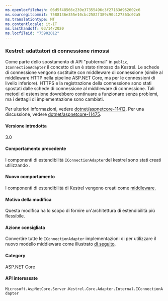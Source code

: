 ```yaml
---
ms.openlocfilehash: 06d5f48566c239e37355496c3f27163d952602c6
ms.sourcegitcommit: 7588136e355e10cbc2582f389c90c127363c02a5
ms.translationtype: MT
ms.contentlocale: it-IT
ms.lasthandoff: 03/14/2020
ms.locfileid: "75902012"
---
```

### <a name="kestrel-connection-adapters-removed"></a>Kestrel: adattatori di connessione rimossi

Come parte dello spostamento di API "pubternal" in `public`, `IConnectionAdapter` il concetto di un è stato rimosso da Kestrel. Le schede di connessione vengono sostituite con middleware di connessione (simile al middleware HTTP nella pipeline ASP.NET Core, ma per le connessioni di livello inferiore). HTTPS e la registrazione della connessione sono stati spostati dalle schede di connessione al middleware di connessione. Tali metodi di estensione dovrebbero continuare a funzionare senza problemi, ma i dettagli di implementazione sono cambiati.

Per ulteriori informazioni, vedere [dotnet/aspnetcore-11412](https://github.com/dotnet/aspnetcore/pull/11412). Per una discussione, vedere [dotnet/aspnetcore-11475](https://github.com/dotnet/aspnetcore/issues/11475).

#### <a name="version-introduced"></a>Versione introdotta

3.0

#### <a name="old-behavior"></a>Comportamento precedente

I componenti di estendibilità `IConnectionAdapter`del kestrel sono stati creati utilizzando .

#### <a name="new-behavior"></a>Nuovo comportamento

I componenti di estendibilità di Kestrel vengono creati come [middleware.](https://github.com/dotnet/aspnetcore/pull/11412/files#diff-89acc06acf1b2e96bbdb811ce523619f)

#### <a name="reason-for-change"></a>Motivo della modifica

Questa modifica ha lo scopo di fornire un'architettura di estendibilità più flessibile.

#### <a name="recommended-action"></a>Azione consigliata

Convertire tutte le `IConnectionAdapter` implementazioni di per utilizzare il nuovo modello middleware come illustrato [di seguito](https://github.com/dotnet/aspnetcore/pull/11412/files#diff-89acc06acf1b2e96bbdb811ce523619f).

#### <a name="category"></a>Category

ASP.NET Core

#### <a name="affected-apis"></a>API interessate

`Microsoft.AspNetCore.Server.Kestrel.Core.Adapter.Internal.IConnectionAdapter`

<!-- 

#### Affected APIs

`T:Microsoft.AspNetCore.Server.Kestrel.Core.Adapter.Internal.IConnectionAdapter`

-->
